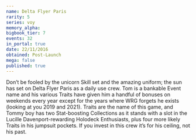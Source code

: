 ```yaml
---
name: Delta Flyer Paris
rarity: 5
series: voy
memory_alpha:
bigbook_tier: 7
events: 32
in_portal: true
date: 22/11/2016
obtained: Post-Launch
mega: false
published: true
---
```


Don’t be fooled by the unicorn Skill set and the amazing uniform; the sun has set on Delta Flyer Paris as a daily use crew. Tom is a bankable Event name and his various Traits have given him a handful of bonuses on weekends every year except for the years where WRG forgets he exists (looking at you 2019 and 2021). Traits are the name of this game, and Tommy boy has two Stat-boosting Collections as it stands with a slot in the Lucille Davenport-rewarding Holodeck Enthusiasts, plus four more likely Traits in his jumpsuit pockets. If you invest in this crew it’s for his ceiling, not his past.
